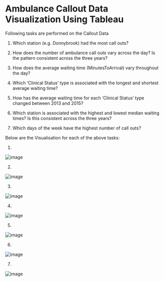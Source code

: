 # Ambulance Callout Data Visualization Using Tableau

Following tasks are performed on the Callout Data
1. Which station (e.g. Donnybrook) had the most call outs?

2. How does the number of ambulance call outs vary across the day? Is the pattern consistent across the three years?

3. How does the average waiting time (MinutesToArrival) vary throughout the day?

4. Which ‘Clinical Status’ type is associated with the longest and shortest average waiting time?

5. How has the average waiting time for each ‘Clinical Status’ type changed between 2013 and 2015?

6. Which station is associated with the highest and lowest median waiting times? Is this consistent across the three years?

7. Which days of the week have the highest number of call outs?

Below are the Visualisation for each of the above tasks:

1.

![image](https://user-images.githubusercontent.com/26432753/77556567-9c12d200-6eb0-11ea-8d45-6789aaa8ac52.png)

2.
![image](https://user-images.githubusercontent.com/26432753/77556723-c5336280-6eb0-11ea-8298-ce352fc196c4.png)

3.
![image](https://user-images.githubusercontent.com/26432753/77556775-d4b2ab80-6eb0-11ea-904f-b3e56ea29fb0.png)

4.
![image](https://user-images.githubusercontent.com/26432753/77556837-e431f480-6eb0-11ea-8023-c1a7bdf57291.png)

5.
![image](https://user-images.githubusercontent.com/26432753/77557021-25c29f80-6eb1-11ea-95b8-d659cf87c855.png)

6.
![image](https://user-images.githubusercontent.com/26432753/77557081-3e32ba00-6eb1-11ea-991c-2b29cda1f12e.png)

7. 
![image](https://user-images.githubusercontent.com/26432753/77557127-4ab71280-6eb1-11ea-86f0-e390e5dbbbbb.png)

